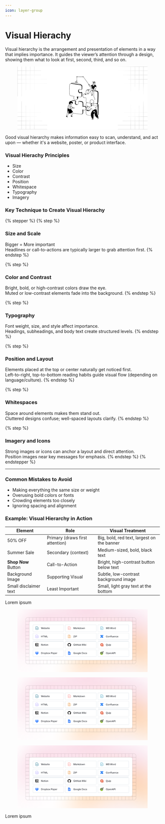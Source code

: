 ```yaml
---
icon: layer-group
---
```


# Visual Hierachy

Visual hierarchy is the arrangement and presentation of elements in a way that implies importance. It guides the viewer’s attention through a design, showing them what to look at first, second, third, and so on.

<figure><img src=".gitbook/assets/visual hierachy - general.png" alt=""><figcaption></figcaption></figure>

Good visual hierarchy makes information easy to scan, understand, and act upon — whether it's a website, poster, or product interface.

### Visual Hierachy Principles

* Size
* Color
* Contrast
* Position
* Whitespace
* Typography
* Imagery

### Key Technique to Create Visual Hierachy

{% stepper %}
{% step %}
### Size and Scale

Bigger = More important\
Headlines or call-to-actions are typically larger to grab attention first.
{% endstep %}

{% step %}
### Color and Contrast

Bright, bold, or high-contrast colors draw the eye.\
Muted or low-contrast elements fade into the background.
{% endstep %}

{% step %}
### Typography

Font weight, size, and style affect importance.\
Headings, subheadings, and body text create structured levels.
{% endstep %}

{% step %}
### Position and Layout

Elements placed at the top or center naturally get noticed first.\
Left-to-right, top-to-bottom reading habits guide visual flow (depending on language/culture).
{% endstep %}

{% step %}
### Whitespaces

Space around elements makes them stand out.\
Cluttered designs confuse; well-spaced layouts clarify.
{% endstep %}

{% step %}
### Imagery and Icons

Strong images or icons can anchor a layout and direct attention.\
Position images near key messages for emphasis.
{% endstep %}
{% endstepper %}

***

### Common Mistakes to Avoid

* Making everything the same size or weight
* Overusing bold colors or fonts
* Crowding elements too closely
* Ignoring spacing and alignment

### Example: Visual Hierarchy in Action

| Element               | Role                            | Visual Treatment                           |
| --------------------- | ------------------------------- | ------------------------------------------ |
| 50% OFF               | Primary (draws first attention) | Big, bold, red text, largest on the banner |
| Summer Sale           | Secondary (context)             | Medium-sized, bold, black text             |
| **Shop Now** Button   | Call-to-Action                  | Bright, high-contrast button below text    |
| Background Image      | Supporting Visual               | Subtle, low-contrast background image      |
| Small disclaimer text | Least Important                 | Small, light gray text at the bottom       |

Lorem ipsum

<figure><img src=".gitbook/assets/quickstart-import.png" alt=""><figcaption></figcaption></figure>

<figure><img src=".gitbook/assets/quickstart-import.png" alt=""><figcaption></figcaption></figure>

<figure><img src=".gitbook/assets/quickstart-import.png" alt=""><figcaption></figcaption></figure>

Lorem ipsum
